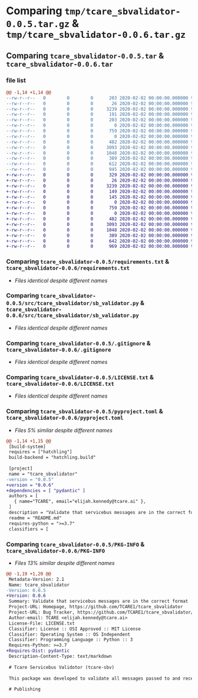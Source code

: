 # Comparing `tmp/tcare_sbvalidator-0.0.5.tar.gz` & `tmp/tcare_sbvalidator-0.0.6.tar.gz`

## Comparing `tcare_sbvalidator-0.0.5.tar` & `tcare_sbvalidator-0.0.6.tar`

### file list

```diff
@@ -1,14 +1,14 @@
--rw-r--r--   0        0        0      203 2020-02-02 00:00:00.000000 tcare_sbvalidator-0.0.5/Makefile
--rw-r--r--   0        0        0       26 2020-02-02 00:00:00.000000 tcare_sbvalidator-0.0.5/reqs.txt
--rw-r--r--   0        0        0     3239 2020-02-02 00:00:00.000000 tcare_sbvalidator-0.0.5/requirements.txt
--rw-r--r--   0        0        0      191 2020-02-02 00:00:00.000000 tcare_sbvalidator-0.0.5/test.py
--rw-r--r--   0        0        0      203 2020-02-02 00:00:00.000000 tcare_sbvalidator-0.0.5/test2.py
--rw-r--r--   0        0        0        0 2020-02-02 00:00:00.000000 tcare_sbvalidator-0.0.5/src/tcare_sbvalidator/__init__.py
--rw-r--r--   0        0        0      759 2020-02-02 00:00:00.000000 tcare_sbvalidator-0.0.5/src/tcare_sbvalidator/sb_validator.py
--rw-r--r--   0        0        0        0 2020-02-02 00:00:00.000000 tcare_sbvalidator-0.0.5/src/tcare_sbvalidator/models/__init__.py
--rw-r--r--   0        0        0      482 2020-02-02 00:00:00.000000 tcare_sbvalidator-0.0.5/src/tcare_sbvalidator/models/cloudevents.py
--rw-r--r--   0        0        0     3093 2020-02-02 00:00:00.000000 tcare_sbvalidator-0.0.5/.gitignore
--rw-r--r--   0        0        0     1048 2020-02-02 00:00:00.000000 tcare_sbvalidator-0.0.5/LICENSE.txt
--rw-r--r--   0        0        0      389 2020-02-02 00:00:00.000000 tcare_sbvalidator-0.0.5/README.md
--rw-r--r--   0        0        0      612 2020-02-02 00:00:00.000000 tcare_sbvalidator-0.0.5/pyproject.toml
--rw-r--r--   0        0        0      945 2020-02-02 00:00:00.000000 tcare_sbvalidator-0.0.5/PKG-INFO
+-rw-r--r--   0        0        0      329 2020-02-02 00:00:00.000000 tcare_sbvalidator-0.0.6/Makefile
+-rw-r--r--   0        0        0       26 2020-02-02 00:00:00.000000 tcare_sbvalidator-0.0.6/reqs.txt
+-rw-r--r--   0        0        0     3239 2020-02-02 00:00:00.000000 tcare_sbvalidator-0.0.6/requirements.txt
+-rw-r--r--   0        0        0      149 2020-02-02 00:00:00.000000 tcare_sbvalidator-0.0.6/test.py
+-rw-r--r--   0        0        0      145 2020-02-02 00:00:00.000000 tcare_sbvalidator-0.0.6/test2.py
+-rw-r--r--   0        0        0        0 2020-02-02 00:00:00.000000 tcare_sbvalidator-0.0.6/src/tcare_sbvalidator/__init__.py
+-rw-r--r--   0        0        0      759 2020-02-02 00:00:00.000000 tcare_sbvalidator-0.0.6/src/tcare_sbvalidator/sb_validator.py
+-rw-r--r--   0        0        0        0 2020-02-02 00:00:00.000000 tcare_sbvalidator-0.0.6/src/tcare_sbvalidator/models/__init__.py
+-rw-r--r--   0        0        0      482 2020-02-02 00:00:00.000000 tcare_sbvalidator-0.0.6/src/tcare_sbvalidator/models/cloudevents.py
+-rw-r--r--   0        0        0     3093 2020-02-02 00:00:00.000000 tcare_sbvalidator-0.0.6/.gitignore
+-rw-r--r--   0        0        0     1048 2020-02-02 00:00:00.000000 tcare_sbvalidator-0.0.6/LICENSE.txt
+-rw-r--r--   0        0        0      389 2020-02-02 00:00:00.000000 tcare_sbvalidator-0.0.6/README.md
+-rw-r--r--   0        0        0      642 2020-02-02 00:00:00.000000 tcare_sbvalidator-0.0.6/pyproject.toml
+-rw-r--r--   0        0        0      969 2020-02-02 00:00:00.000000 tcare_sbvalidator-0.0.6/PKG-INFO
```

### Comparing `tcare_sbvalidator-0.0.5/requirements.txt` & `tcare_sbvalidator-0.0.6/requirements.txt`

 * *Files identical despite different names*

### Comparing `tcare_sbvalidator-0.0.5/src/tcare_sbvalidator/sb_validator.py` & `tcare_sbvalidator-0.0.6/src/tcare_sbvalidator/sb_validator.py`

 * *Files identical despite different names*

### Comparing `tcare_sbvalidator-0.0.5/.gitignore` & `tcare_sbvalidator-0.0.6/.gitignore`

 * *Files identical despite different names*

### Comparing `tcare_sbvalidator-0.0.5/LICENSE.txt` & `tcare_sbvalidator-0.0.6/LICENSE.txt`

 * *Files identical despite different names*

### Comparing `tcare_sbvalidator-0.0.5/pyproject.toml` & `tcare_sbvalidator-0.0.6/pyproject.toml`

 * *Files 5% similar despite different names*

```diff
@@ -1,14 +1,15 @@
 [build-system]
 requires = ["hatchling"]
 build-backend = "hatchling.build"
 
 [project]
 name = "tcare_sbvalidator"
-version = "0.0.5"
+version = "0.0.6"
+dependencies = [ "pydantic" ]
 authors = [
   { name="TCARE", email="elijah.kennedy@tcare.ai" },
 ]
 description = "Validate that servicebus messages are in the correct format"
 readme = "README.md"
 requires-python = ">=3.7"
 classifiers = [
```

### Comparing `tcare_sbvalidator-0.0.5/PKG-INFO` & `tcare_sbvalidator-0.0.6/PKG-INFO`

 * *Files 13% similar despite different names*

```diff
@@ -1,19 +1,20 @@
 Metadata-Version: 2.1
 Name: tcare_sbvalidator
-Version: 0.0.5
+Version: 0.0.6
 Summary: Validate that servicebus messages are in the correct format
 Project-URL: Homepage, https://github.com/TCARE1/tcare_sbvalidator
 Project-URL: Bug Tracker, https://github.com/TCARE1/tcare_sbvalidator/issues
 Author-email: TCARE <elijah.kennedy@tcare.ai>
 License-File: LICENSE.txt
 Classifier: License :: OSI Approved :: MIT License
 Classifier: Operating System :: OS Independent
 Classifier: Programming Language :: Python :: 3
 Requires-Python: >=3.7
+Requires-Dist: pydantic
 Description-Content-Type: text/markdown
 
 # Tcare Servicebus Validotor (tcare-sbv)
 
 This package was developed to validate all messages passed to and received from azure service bus. This is achieved by a series of common schemas declared with Pydantic's class-based validation.
 
 # Publishing
```

